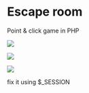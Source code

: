 # Escape room
Point &amp; click game in PHP

![](https://i.imgur.com/UDxhhnt.jpeg)

![](https://i.imgur.com/xLbpeXw.jpeg)

![](https://i.imgur.com/pZCJJh4.jpeg)

fix it using $_SESSION
